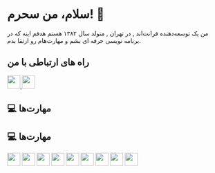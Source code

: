 # سلام، من سحرم! 👋

من یک توسعه‌دهنده فرانت‌اند , در تهران , متولد سال ۱۳۸۲ هستم هدفم اینه که در برنامه نویسی حرفه ای بشم و مهارت‌هام رو ارتقا بدم.

## راه های ارتباطی با من
<a href="mailto:saharghazanfariast@gmail.com">
  <img src="https://img.shields.io/badge/Email-%23D14836.svg?style=for-the-badge&logo=gmail&logoColor=white" height="30px">
</a>
<a href="https://linkedin.com/in/sahar-ghazanfari-b763521b5"><img src="https://img.shields.io/badge/linkedin-%230077B5.svg?style=for-the-badge&logo=linkedin&logoColor=white" height="30px"></a>

## 💻 مهارت‌ها
## 💻 مهارت‌ها
<p>
<img src="https://img.shields.io/badge/javascript-%23323330.svg?style=for-the-badge&logo=javascript&logoColor=%23F7DF1E" height="30px">
<img src="https://img.shields.io/badge/typescript-%23007ACC.svg?style=for-the-badge&logo=typescript&logoColor=white" height="30px">
<img src="https://img.shields.io/badge/html5-%23E34F26.svg?style=for-the-badge&logo=html5&logoColor=white" height="30px">
<img src="https://img.shields.io/badge/css3-%231572B6.svg?style=for-the-badge&logo=css3&logoColor=white" height="30px">
<img src="https://img.shields.io/badge/bootstrap-%23563D7C.svg?style=for-the-badge&logo=bootstrap&logoColor=white" height="30px">
<img src="https://img.shields.io/badge/react-%2320232a.svg?style=for-the-badge&logo=react&logoColor=%2361DAFB" height="30px">
<img src="https://img.shields.io/badge/tailwindcss-%2338B2AC.svg?style=for-the-badge&logo=tailwind-css&logoColor=white" height="30px">
<img src="https://img.shields.io/badge/MUI-%230081CB.svg?style=for-the-badge&logo=mui&logoColor=white" height="30px">
<img src="https://img.shields.io/badge/git-%23F05033.svg?style=for-the-badge&logo=git&logoColor=white" height="30px">
</p>
